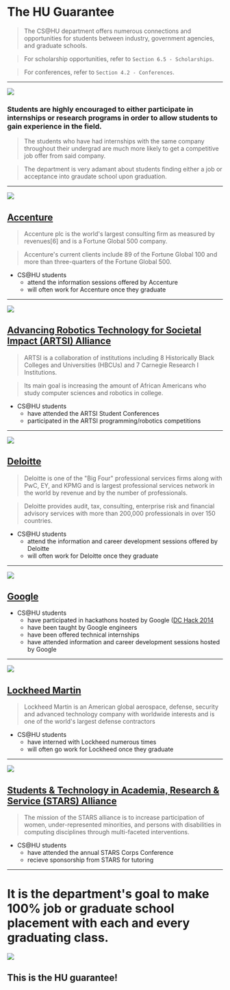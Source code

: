 # The HU Guarantee

> The CS@HU department offers numerous connections and opportunities for students between industry, government agencies, and graduate schools.

> For scholarship opportunities, refer to `Section 6.5 - Scholarships`.

> For conferences, refer to `Section 4.2 - Conferences`.

---

![](https://d30y9cdsu7xlg0.cloudfront.net/png/27467-200.png)

### Students are highly encouraged to either participate in internships or research programs in order to allow students to gain experience in the field.

> The students who have had internships with the same company throughout their undergrad are much more likely to get a competitive job offer from said company.

> The department is very adamant about students finding either a job or acceptance into graudate school upon graduation.

---

![](http://digitalintelligencetoday.com/wp-content/uploads/2012/08/accenture.png)

## [Accenture](http://accenture.com)

> Accenture plc is the world's largest consulting firm as measured by revenues[6] and is a Fortune Global 500 company.

> Accenture's current clients include 89 of the Fortune Global 100 and more than three-quarters of the Fortune Global 500.

- CS@HU students
    - attend the information sessions offered by Accenture
    - will often work for Accenture once they graduate

---

![](http://www.cs.cmu.edu/~dst/ARTSI-logo.png)

## [Advancing Robotics Technology for Societal Impact (ARTSI) Alliance](http://artsialliance.org/)

> ARTSI is a collaboration of institutions including 8 Historically Black Colleges and Universities (HBCUs) and 7 Carnegie Research I Institutions.

> Its main goal is increasing the amount of African Americans who study computer sciences and robotics in college.

- CS@HU students
    - have attended the ARTSI Student Conferences
    - participated in the ARTSI programming/robotics competitions

---

![](http://poetsandquants.com/wp-content/uploads/2014/07/Deloitte-logo.jpg)

## [Deloitte](http://deloitte.com)

> Deloitte is one of the "Big Four" professional services firms along with PwC, EY, and KPMG and is largest professional services network in the world by revenue and by the number of professionals.

> Deloitte provides audit, tax, consulting, enterprise risk and financial advisory services with more than 200,000 professionals in over 150 countries.

- CS@HU students
    - attend the information and career development sessions offered by Deloitte
    - will often work for Deloitte once they graduate

---

![](http://fineprintnyc.com/images/blog/history-of-logos/google/google-logo.png)

## [Google](https://www.google.com/about/careers/students/)

- CS@HU students
    - have participated in hackathons hosted by Google ([DC Hack 2014](https://huacm.wordpress.com/2014/10/28/dchack-2014/)
    - have been taught by Google engineers
    - have been offered technical internships
    - have attended information and career development sessions hosted by Google

---

![](http://www.lockheedmartin.com/content/dam/lockheed/data/corporate/photo/LM-logo-700.jpg)

## [Lockheed Martin](http://lockheedmartin.com)

> Lockheed Martin is an American global aerospace, defense, security and advanced technology company with worldwide interests and is one of the world's largest defense contractors

- CS@HU students
    - have interned with Lockheed numerous times
    - will often go work for Lockheed once they graduate

---

![](http://stars.csc.ncsu.edu/static/images/STARS_Logo2.jpg)

## [Students & Technology in Academia, Research & Service (STARS) Alliance](http://www.starscomputingcorps.org/)

> The mission of the STARS alliance is to increase participation of women, under-represented minorities, and persons with disabilities in computing disciplines through multi-faceted interventions.

- CS@HU students
    - have attended the annual STARS Corps Conference
    - recieve sponsorship from STARS for tutoring

---

# It is the department's goal to make 100% job or graduate school placement with each and every graduating class.

![](https://d30y9cdsu7xlg0.cloudfront.net/png/17542-200.png)

## This is the HU guarantee!

